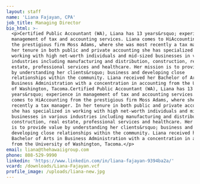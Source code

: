 ```yaml
---
layout: staff
name: 'Liana Fajayan, CPA'
job_title: Managing Director
bio_html: >-
  <p>Certified Public Accountant (WA), Liana has 13 years&rsquo; experience in
  management of tax and accounting services. Liana comes to HiAccounting from
  the prestigious firm Moss Adams, where she was most recently a tax manager. In
  her tenure in both public and private accounting she has specialized in
  working with high net-worth individuals and mid-sized businesses in various
  industries including manufacturing and distribution, construction, real
  estate, professional services and healthcare. Her mission is to provide value
  by understanding her clients&rsquo; business and developing close
  relationships within the community. Liana received her Bachelor of Arts in
  Business Administration with a concentration in accounting from the University
  of Washington, Tacoma.Certified Public Accountant (WA), Liana has 13
  years&rsquo; experience in management of tax and accounting services. Liana
  comes to HiAccounting from the prestigious firm Moss Adams, where she was most
  recently a tax manager. In her tenure in both public and private accounting
  she has specialized in working with high net-worth individuals and mid-sized
  businesses in various industries including manufacturing and distribution,
  construction, real estate, professional services and healthcare. Her mission
  is to provide value by understanding her clients&rsquo; business and
  developing close relationships within the community. Liana received her
  Bachelor of Arts in Business Administration with a concentration in accounting
  from the University of Washington, Tacoma.</p>
email: liana@thehawaiigroup.com
phone: 808-529-9990
linkedin: 'https://www.linkedin.com/in/liana-fajayan-9394ba2a/'
vcard: /downloads/Liana-Fajayan.vcf
profile_image: /uploads/liana-new.jpg
---
```


